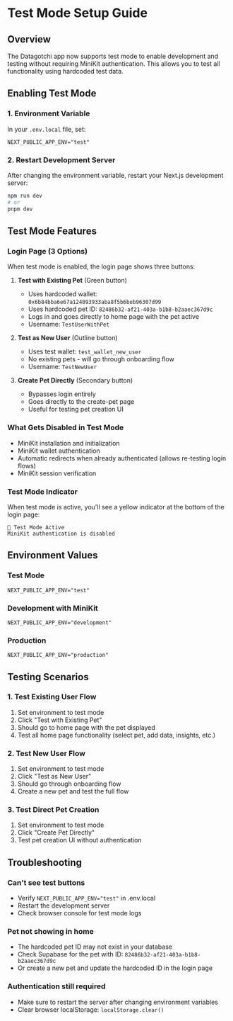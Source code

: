 # Test Mode Setup Guide

## Overview
The Datagotchi app now supports test mode to enable development and testing without requiring MiniKit authentication. This allows you to test all functionality using hardcoded test data.

## Enabling Test Mode

### 1. Environment Variable
In your `.env.local` file, set:
```
NEXT_PUBLIC_APP_ENV="test"
```

### 2. Restart Development Server
After changing the environment variable, restart your Next.js development server:
```bash
npm run dev
# or
pnpm dev
```

## Test Mode Features

### Login Page (3 Options)
When test mode is enabled, the login page shows three buttons:

1. **Test with Existing Pet** (Green button)
   - Uses hardcoded wallet: `0x6b84bba6e67a124093933aba8f5b6beb96307d99`
   - Uses hardcoded pet ID: `82486b32-af21-403a-b1b8-b2aaec367d9c`
   - Logs in and goes directly to home page with the pet active
   - Username: `TestUserWithPet`

2. **Test as New User** (Outline button)
   - Uses test wallet: `test_wallet_new_user`
   - No existing pets - will go through onboarding flow
   - Username: `TestNewUser`

3. **Create Pet Directly** (Secondary button)
   - Bypasses login entirely
   - Goes directly to the create-pet page
   - Useful for testing pet creation UI

### What Gets Disabled in Test Mode
- MiniKit installation and initialization
- MiniKit wallet authentication
- Automatic redirects when already authenticated (allows re-testing login flows)
- MiniKit session verification

### Test Mode Indicator
When test mode is active, you'll see a yellow indicator at the bottom of the login page:
```
🧪 Test Mode Active
MiniKit authentication is disabled
```

## Environment Values

### Test Mode
```
NEXT_PUBLIC_APP_ENV="test"
```

### Development with MiniKit
```
NEXT_PUBLIC_APP_ENV="development"
```

### Production
```
NEXT_PUBLIC_APP_ENV="production"
```

## Testing Scenarios

### 1. Test Existing User Flow
1. Set environment to test mode
2. Click "Test with Existing Pet"
3. Should go to home page with the pet displayed
4. Test all home page functionality (select pet, add data, insights, etc.)

### 2. Test New User Flow
1. Set environment to test mode
2. Click "Test as New User"
3. Should go through onboarding flow
4. Create a new pet and test the full flow

### 3. Test Direct Pet Creation
1. Set environment to test mode
2. Click "Create Pet Directly"
3. Test pet creation UI without authentication

## Troubleshooting

### Can't see test buttons
- Verify `NEXT_PUBLIC_APP_ENV="test"` in .env.local
- Restart the development server
- Check browser console for test mode logs

### Pet not showing in home
- The hardcoded pet ID may not exist in your database
- Check Supabase for the pet with ID: `82486b32-af21-403a-b1b8-b2aaec367d9c`
- Or create a new pet and update the hardcoded ID in the login page

### Authentication still required
- Make sure to restart the server after changing environment variables
- Clear browser localStorage: `localStorage.clear()` 